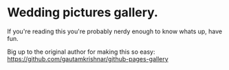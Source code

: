 # Wedding pictures gallery.
If you're reading this you're probably nerdy enough to know whats up, have fun.

Big up to the original author for making this so easy: https://github.com/gautamkrishnar/github-pages-gallery
